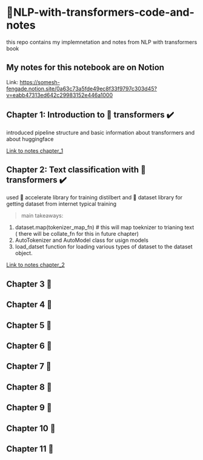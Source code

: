 # 🤗NLP-with-transformers-code-and-notes
this repo contains my implemnetation and notes from NLP with transformers book 

## My notes for this notebook are on Notion
Link: 
https://somesh-fengade.notion.site/0a63c73a5fde49ec8f33f9797c303d45?v=eabb47313ed642c29983152e446a1000

## Chapter 1: Introduction to 🤗 transformers ✔️
introduced pipeline structure and basic information about transformers and about huggingface 

[Link to notes chapter_1](https://somesh-fengade.notion.site/Chapter-1-hello-transformers-d0162fad758c4fb1b24f78f9cac6ed83)


## Chapter 2: Text classification with 🤗 transformers ✔️
used 🤗 accelerate library for training distilbert 
and 🤗 dataset library for getting dataset from internet 
typical training 
> main takeaways: 
1. dataset.map(tokenizer_map_fn) # this will map toeknizer to trianing text ( there will be collate_fn for this in future chapter) 
2. AutoTokenizer and AutoModel class for usign models 
3. load_datset function for loading various types of dataset to the dataset object.

[Link to notes chapter_2](https://somesh-fengade.notion.site/Chapter-2-Text-Classification-8e486ee90e2d45a0ab9a8758ea3cac19)

## Chapter 3 🤞

## Chapter 4 🤞

## Chapter 5 🤞

## Chapter 6 🤞

## Chapter 7 🤞

## Chapter 8 🤞

## Chapter 9 🤞

## Chapter 10 🤞

## Chapter 11 🤞


